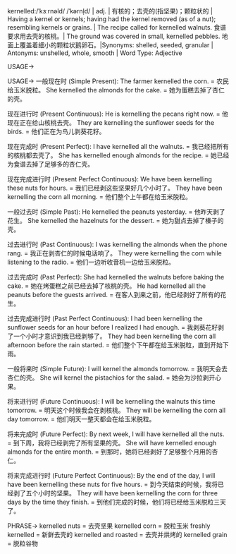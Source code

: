 kernelled:/ˈkɜːrnəld/ /ˈkərnl̩d/ | adj. | 有核的；去壳的(指坚果)；颗粒状的 | Having a kernel or kernels; having had the kernel removed (as of a nut); resembling kernels or grains. | The recipe called for kernelled walnuts.  食谱要求用去壳的核桃。|  The ground was covered in small, kernelled pebbles. 地面上覆盖着细小的颗粒状鹅卵石。|Synonyms: shelled, seeded, granular | Antonyms: unshelled, whole, smooth | Word Type: Adjective

USAGE->

USAGE->
一般现在时 (Simple Present):
The farmer kernelled the corn. = 农民给玉米脱粒。
She kernelled the almonds for the cake. = 她为蛋糕去掉了杏仁的壳。

现在进行时 (Present Continuous):
He is kernelling the pecans right now. = 他现在正在给山核桃去壳。
They are kernelling the sunflower seeds for the birds. = 他们正在为鸟儿剥葵花籽。

现在完成时 (Present Perfect):
I have kernelled all the walnuts. = 我已经把所有的核桃都去壳了。
She has kernelled enough almonds for the recipe. = 她已经为食谱去掉了足够多的杏仁壳。

现在完成进行时 (Present Perfect Continuous):
We have been kernelling these nuts for hours. = 我们已经剥这些坚果好几个小时了。
They have been kernelling the corn all morning. = 他们整个上午都在给玉米脱粒。

一般过去时 (Simple Past):
He kernelled the peanuts yesterday. = 他昨天剥了花生。
She kernelled the hazelnuts for the dessert. = 她为甜点去掉了榛子的壳。

过去进行时 (Past Continuous):
I was kernelling the almonds when the phone rang. = 我正在剥杏仁的时候电话响了。
They were kernelling the corn while listening to the radio. = 他们一边听收音机一边给玉米脱粒。

过去完成时 (Past Perfect):
She had kernelled the walnuts before baking the cake. = 她在烤蛋糕之前已经去掉了核桃的壳。
He had kernelled all the peanuts before the guests arrived. = 在客人到来之前，他已经剥好了所有的花生。

过去完成进行时 (Past Perfect Continuous):
I had been kernelling the sunflower seeds for an hour before I realized I had enough. = 我剥葵花籽剥了一个小时才意识到我已经剥够了。
They had been kernelling the corn all afternoon before the rain started. =  他们整个下午都在给玉米脱粒，直到开始下雨。

一般将来时 (Simple Future):
I will kernel the almonds tomorrow. = 我明天会去杏仁的壳。
She will kernel the pistachios for the salad. = 她会为沙拉剥开心果。

将来进行时 (Future Continuous):
I will be kernelling the walnuts this time tomorrow. = 明天这个时候我会在剥核桃。
They will be kernelling the corn all day tomorrow. = 他们明天一整天都会在给玉米脱粒。

将来完成时 (Future Perfect):
By next week, I will have kernelled all the nuts. = 到下周，我将已经剥完了所有坚果的壳。
She will have kernelled enough almonds for the entire month. = 到那时，她将已经剥好了足够整个月用的杏仁。

将来完成进行时 (Future Perfect Continuous):
By the end of the day, I will have been kernelling these nuts for five hours. = 到今天结束的时候，我将已经剥了五个小时的坚果。
They will have been kernelling the corn for three days by the time they finish. = 到他们完成的时候，他们将已经给玉米脱粒三天了。


PHRASE->
kernelled nuts = 去壳坚果
kernelled corn = 脱粒玉米
freshly kernelled = 新鲜去壳的
kernelled and roasted = 去壳并烘烤的
kernelled grain = 脱粒谷物
